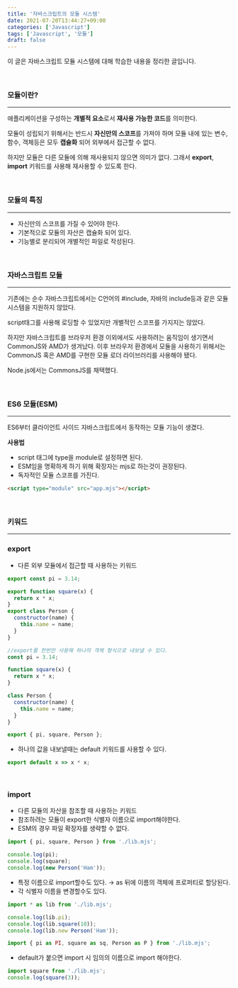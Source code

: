 ```yaml
---
title: '자바스크립트의 모듈 시스템'
date: 2021-07-20T13:44:27+09:00
categories: ['Javascript']
tags: ['Javascript', '모듈']
draft: false
---
```


이 글은 자바스크립트 모듈 시스템에 대해 학습한 내용을 정리한 글입니다.

<br>

<!--more-->

### 모듈이란?

---

애플리케이션을 구성하는 **개별적 요소**로서 **재사용 가능한 코드**를 의미한다.

모듈이 성립되기 위해서는 반드시 **자신만의 스코프**를 가져야 하며 모듈 내에 있는 변수, 함수, 객체등은 모두 **캡슐화** 되어 외부에서 접근할 수 없다.

하지만 모듈은 다른 모듈에 의해 재사용되지 않으면 의미가 없다. 그래서 **export**, **import** 키워드를 사용해 재사용할 수 있도록 한다.

<br>

### 모듈의 특징

---

- 자신만의 스코프를 가질 수 있어야 한다.
- 기본적으로 모듈의 자산은 캡슐화 되어 있다.
- 기능별로 분리되어 개별적인 파일로 작성된다.

<br>

### 자바스크립트 모듈

---

기존에는 순수 자바스크립트에서는 C언어의 #include, 자바의 include등과 같은 모듈 시스템을 지원하지 않았다.

script태그를 사용해 로딩할 수 있었지만 개별적인 스코프를 가지지는 않았다.

하지만 자바스크립트를 브라우저 환경 이외에서도 사용하려는 움직임이 생기면서 CommonJS와 AMD가 생겨났다. 이후 브라우저 환경에서 모듈을 사용하기 위해서는 CommonJS 혹은 AMD를 구현한 모듈 로더 라이브러리를 사용해야 됐다.

Node.js에서는 CommonsJS를 채택했다.

<br>

### ES6 모듈(ESM)

---

ES6부터 클라이언트 사이드 자바스크립트에서 동작하는 모듈 기능이 생겼다.

**사용법**

- script 태그에 type을 module로 설정하면 된다.
- ESM임을 명확하게 하기 위해 확장자는 mjs로 하는것이 권장된다.
- 독자적인 모듈 스코프를 가진다.

```html
<script type="module" src="app.mjs"></script>
```

<br>

### 키워드

---

### export

- 다른 외부 모듈에서 접근할 때 사용하는 키워드

```jsx
export const pi = 3.14;

export function square(x) {
  return x * x;
}
export class Person {
  constructor(name) {
    this.name = name;
  }
}

//export를 한번만 사용해 하나의 객체 형식으로 내보낼 수 있다.
const pi = 3.14;

function square(x) {
  return x * x;
}

class Person {
  constructor(name) {
    this.name = name;
  }
}

export { pi, square, Person };
```

- 하나의 값을 내보낼때는 default 키워드를 사용할 수 있다.

```jsx
export default x => x * x;
```

<br>

### import

- 다른 모듈의 자산을 참조할 때 사용하는 키워드
- 참조하려는 모듈이 export한 식별자 이름으로 import해야한다.
- ESM의 경우 파일 확장자를 생략할 수 없다.

```jsx
import { pi, square, Person } from './lib.mjs';

console.log(pi);
console.log(square);
console.log(new Person('Ham'));
```

- 특정 이름으로 import할수도 있다. → as 뒤에 이름의 객체에 프로퍼티로 할당된다.
- 각 식별자 이름을 변경할수도 있다.

```jsx
import * as lib from './lib.mjs';

console.log(lib.pi);
console.log(lib.square(10));
console.log(lib.new Person('Ham'));

import { pi as PI, square as sq, Person as P } from './lib.mjs';
```

- default가 붙으면 import 시 임의의 이름으로 import 해야한다.

```jsx
import square from './lib.mjs';
console.log(square(3));
```
